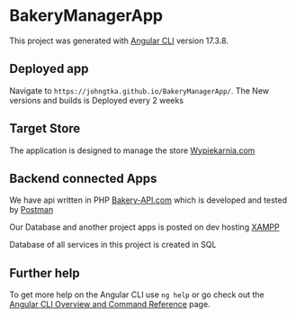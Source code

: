 # BakeryManagerApp

This project was generated with [Angular CLI](https://github.com/angular/angular-cli) version 17.3.8.

## Deployed app

Navigate to `https://johngtka.github.io/BakeryManagerApp/`. The New versions and builds is Deployed every 2 weeks

## Target Store

The application is designed to manage the store [Wypiekarnia.com](https://localhost/Wypiekarnia)

## Backend connected Apps

We have api written in PHP [Bakery-API.com](https://github.com/Johngtka/bakery_api) which is developed and tested by [Postman](https://www.postman.com/)

Our Database and another project apps is posted on dev hosting [XAMPP](https://www.apachefriends.org/pl/index.html)

Database of all services in this project is created in SQL

## Further help

To get more help on the Angular CLI use `ng help` or go check out the [Angular CLI Overview and Command Reference](https://angular.io/cli) page.
